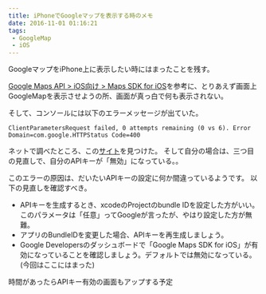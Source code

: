 ```yaml
---
title: iPhoneでGoogleマップを表示する時のメモ
date: 2016-11-01 01:16:21
tags:
 - GoogleMap
 - iOS
---
```

GoogleマップをiPhone上に表示したい時にはまったことを残す。

[Google Maps API > iOS向け > Maps SDK for iOS](https://developers.google.com/maps/documentation/ios-sdk/start?hl=ja#google_maps_sdk)を参考に、とりあえず画面上GoogleMapを表示させようの所、画面が真っ白で何も表示されない。

そして、コンソールには以下のエラーメッセージが出ていた。

```
ClientParametersRequest failed, 0 attempts remaining (0 vs 6). Error Domain=com.google.HTTPStatus Code=400
```
ネットで調べたところ、この[サイト](http://www.byteblocks.com/Post/ClientParametersRequest-failed-error-with-Google-Maps-SDK)を見つけた。
そして自分の場合は、三つ目の見直しで、自分のAPIキーが「無効」になっている。。

このエラーの原因は、だいたいAPIキーの設定に何か間違っているようです。
以下の見直しを確認すべき。
- APIキーを生成するとき、xcodeのProjectのbundle IDを設定した方がいい。このパラメータは「任意」ってGoogleが言ったが、やはり設定した方が無難。
- アプリのBundleIDを変更した場合、APIキーを再生成しましょう。
- Google Developersのダッシュボードで「Google Maps SDK for iOS」が有効になっていることを確認しましょう。デフォルトでは無効になっている。(今回はここにはまった)

<!-- more -->

時間があったらAPIキー有効の画面もアップする予定
